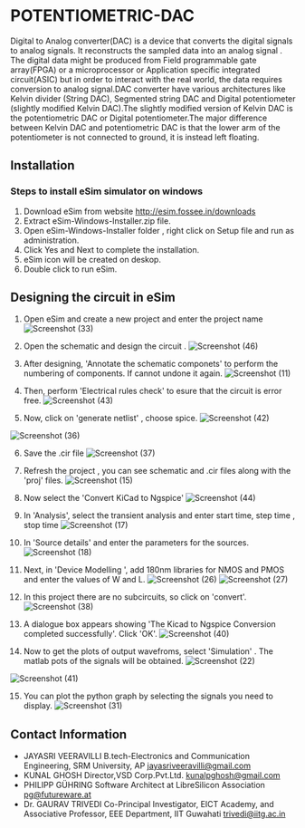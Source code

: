 # POTENTIOMETRIC-DAC
Digital to Analog converter(DAC) is a device that converts the digital signals to analog signals. It reconstructs the sampled data into an analog signal . The digital data might be produced from Field programmable gate array(FPGA) or a microprocessor or Application specific integrated circuit(ASIC) but in order to interact with the real world, the data requires conversion to analog signal.DAC converter have various architectures like Kelvin divider (String DAC), Segmented string DAC and Digital potentiometer (slightly modified Kelvin DAC).The slightly modified version of Kelvin DAC is the potentiometric DAC or Digital potentiometer.The major difference between Kelvin DAC and potentiometric DAC is that the lower arm of the potentiometer is not connected to ground, it is instead left floating.

## Installation 
### Steps to install eSim simulator on windows
1) Download eSim from website http://esim.fossee.in/downloads
2) Extract eSim-Windows-Installer.zip file. 
3) Open eSim-Windows-Installer folder , right click on Setup file and run as administration. 
4) Click Yes and Next to complete the installation. 
5) eSim icon will be created on deskop.
6) Double click to run eSim.

##  Designing the circuit in eSim
1) Open eSim and create a new project and enter the project name
![Screenshot (33)](https://user-images.githubusercontent.com/40025087/85165589-afe98c80-b283-11ea-8ae8-c4215b86864e.png)

2) Open the schematic and design the circuit .
![Screenshot (46)](https://user-images.githubusercontent.com/40025087/85173604-3fe20300-b291-11ea-9ce6-7d15756764f7.png)

3) After designing, 'Annotate the schematic componets' to perform the numbering of components. If cannot undone it again.
![Screenshot (11)](https://user-images.githubusercontent.com/40025087/85166170-8715c700-b284-11ea-834b-7d58d8ba8b25.png)

4) Then, perform 'Electrical rules check' to esure that the circuit is error free.
![Screenshot (43)](https://user-images.githubusercontent.com/40025087/85173062-fe9d2380-b28f-11ea-9e4f-84dff3d1d6d9.png)

5) Now, click on 'generate netlist' , choose spice.
![Screenshot (42)](https://user-images.githubusercontent.com/40025087/85172693-38215f00-b28f-11ea-9420-6f8511e1a9f2.png)

![Screenshot (36)](https://user-images.githubusercontent.com/40025087/85167302-3dc67700-b286-11ea-9996-666e31e0a0a4.png)

6) Save the .cir file
![Screenshot (37)](https://user-images.githubusercontent.com/40025087/85167786-ff7d8780-b286-11ea-9e8f-a499cb08eeb2.png)

7) Refresh the project , you can see schematic and .cir files along with the 'proj' files.
![Screenshot (15)](https://user-images.githubusercontent.com/40025087/85168245-b1b54f00-b287-11ea-9481-fda094542d0a.png)

8) Now select the 'Convert KiCad to Ngspice' 
![Screenshot (44)](https://user-images.githubusercontent.com/40025087/85173358-b6323580-b290-11ea-81c8-ca550173f97b.png)

9) In 'Analysis', select the transient analysis and enter start time, step time , stop time
![Screenshot (17)](https://user-images.githubusercontent.com/40025087/85169231-21780980-b289-11ea-8c9c-48f891a8a73a.png)

10) In 'Source details' and enter the parameters for the sources. 
![Screenshot (18)](https://user-images.githubusercontent.com/40025087/85169521-90edf900-b289-11ea-9468-6b7233699e91.png)

11) Next, in 'Device Modelling ', add 180nm libraries for NMOS and PMOS and enter the values of W and L.
![Screenshot (26)](https://user-images.githubusercontent.com/40025087/85169969-50db4600-b28a-11ea-8258-ee643a194245.png)
![Screenshot (27)](https://user-images.githubusercontent.com/40025087/85170312-d232d880-b28a-11ea-8ca3-6ce30caa9ff9.png)

12) In this project there are no subcircuits, so click on 'convert'.
![Screenshot (38)](https://user-images.githubusercontent.com/40025087/85171228-3c984880-b28c-11ea-98fb-ccdc75adc1bb.png)

13) A dialogue box appears showing 'The Kicad to Ngspice Conversion completed successfully'. Click 'OK'.
![Screenshot (40)](https://user-images.githubusercontent.com/40025087/85171495-c1836200-b28c-11ea-8691-f9e49c23b1ef.png)

14) Now to get the plots of output wavefroms, select 'Simulation' . The matlab pots of the signals will be obtained.
![Screenshot (22)](https://user-images.githubusercontent.com/40025087/85171809-5a19e200-b28d-11ea-86eb-acb40e0920cf.png)

![Screenshot (41)](https://user-images.githubusercontent.com/40025087/85171983-bda40f80-b28d-11ea-8d11-1ac9a249497d.png)

15) You can plot the python graph by selecting the signals you need to display.
![Screenshot (31)](https://user-images.githubusercontent.com/40025087/85172278-5470cc00-b28e-11ea-9cbf-db946b16cab0.png)

## Contact Information
* JAYASRI VEERAVILLI B.tech-Electronics and Communication Engineering, SRM University, AP jayasriveeravilli@gmail.com
* KUNAL GHOSH Director,VSD Corp.Pvt.Ltd. kunalpghosh@gmail.com
* PHILIPP GÜHRING Software Architect at LibreSilicon Association pg@futureware.at
* Dr. GAURAV TRIVEDI Co-Principal Investigator, EICT Academy,
  and Associative Professor, EEE Department, IIT Guwahati trivedi@iitg.ac.in
